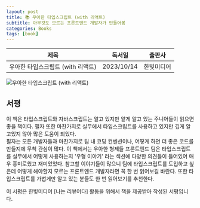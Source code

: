 ```yaml
---
layout: post
title: 📚 우아한 타입스크립트 (with 리액트)
subtitle: 아무것도 모르는 프론트엔드 개발자가 만들어봄
categories: Books
tags: [book]
---
```


|      제목       |   독서일   |  출판사  |
| :-------------: | :--------: | :------: |
| 우아한 타입스크립트 (with 리액트) | 2023/10/14 | 한빛미디어 |

![우아한 타입스크립트 (with 리액트)](/assets/images/posts/woowa_ts.jpg)

## 서평

이 책은 타입스크립트와 자바스크립트는 알고 있지만 얕게 알고 있는 주니어들이 읽으면 좋을 책이다. 필자 또한 마찬가지로 실무에서 타입스크립트를 사용하고 있지만 깊게 알고있지 않아 많은 도움이 되었다.   
필자는 모든 개발자들과 마찬가지로 팀 내 코딩 컨벤션이나, 어떻게 하면 더 좋은 코드를 만들지에 무척 관심이 많다. 이 책에서는 우아한 형제들 프론트엔드 팀은 타입스크립트를 실무에서 어떻게 사용하는지 '우형 이야기' 라는 섹션에 다양한 의견들이 들어있어 매우 흥미로웠고 재미있었다. 참고할 이야기들이 많으니 팀에 타입스크립트를 도입하고 싶은데 어떻게 해야할지 모르는 프론트엔드 개발자라면 꼭 한 번 읽어보길 바란다. 또한 타입스크립트를 가볍게만 알고 있는 분들도 한 번 읽어보기를 추천한다.

이 서평은 한빛미디어 [나는 리뷰어다] 활동을 위해서 책을 제공받아 작성된 서평입니다.
